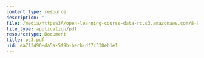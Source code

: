 ```yaml
---
content_type: resource
description: ''
file: /media/https%3A/open-learning-course-data-rc.s3.amazonaws.com/8-942-cosmology-fall-2001/ea713490da5a5f9bbecbdf7c330eb1e1_ps3.pdf
file_type: application/pdf
resourcetype: Document
title: ps3.pdf
uid: ea713490-da5a-5f9b-becb-df7c330eb1e1
---
```

